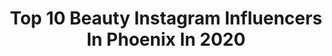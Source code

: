 ---
title: Top 10 Beauty Instagram Influencers In Phoenix In 2020
description: >-
  Find top beauty Instagram influencers in Phoenix in 2020. Most popular hashtags: #mothersday #ltkmothersday #cincodemayo #phoenixblogger.
platform: Instagram
profiles:
  - username: "steviedphotos"
    fullname: >-
      Stevie D.
    location: "United States"
    followers: 29479
    engagement: 129
    commentsToLikes: 0.034395
    id: ck0u23fnsyto70i198c716u41
    verified: false
    hashtags: "#savagebackdrop, #hardlight"
  - username: "theofficialphoenixrising"
    fullname: >-
      P H O E N I X  R I S I N G
    location: "United States"
    followers: 21285
    engagement: 306
    commentsToLikes: 0.102085
    id: ck8sy4ovljoma0j780krkq1bc
    verified: false
    hashtags: "#shaman, #republicans, #lyrans, #whales"
  - username: "maryhadalittleglam"
    fullname: >-
      Mary R Alvarado
    location: "United States"
    followers: 1524021
    engagement: 48
    commentsToLikes: 0.017001
    id: ck8tb0q11tvka0j78c7rj6wnu
    verified: false
    hashtags: "#stellarosa, #ardelllashes, #makeupvideo, #quarantinemakeup"
  - username: "onnavoellmer"
    fullname: >-
      Onna Voellmer
    location: "United States"
    followers: 6562
    engagement: 661
    commentsToLikes: 0.033670
    id: ck138kkj6goqm0i19945bavay
    verified: false
    hashtags: "#travelblogger, #morninglight, #utah, #firstraysofsun"
  - username: "sakuraconsidine"
    fullname: >-
      Sakura Considine • phoenix, az
    location: "United States"
    followers: 37975
    engagement: 548
    commentsToLikes: 0.063294
    id: ck0udxy5jk8ca0i19z7pt3bpl
    verified: false
    hashtags: "#archives, #sundays, #happyweekend, #omgimturning30"
  - username: "thesandraduran"
    fullname: >-
      sandra duran ☽ ✩ phoenix, az
    location: "United States"
    followers: 3503
    engagement: 2126
    commentsToLikes: 0.427462
    id: ckaoy2ggqfs8m0i788uury4rm
    verified: false
    hashtags: "#shinelikesandra, #besafeoutthere, #phoenixblogger, #shein"
  - username: "withlovefromkimberly"
    fullname: >-
      Kimberly Jo 🤓
    location: "United States"
    followers: 21456
    engagement: 327
    commentsToLikes: 0.342945
    id: ck55on2u78p5j0i11mmtcq9mm
    verified: false
    hashtags: "#happymothersday, #festivaloutfit, #distressedjeans, #fedorahat"
  - username: "bbooks"
    fullname: >-
      Becca Booker | phoenix, az
    location: "United States"
    followers: 16269
    engagement: 316
    commentsToLikes: 0.082416
    id: ck55peljtaehn0i116yuiiow8
    verified: false
    hashtags: "#igkpartner, #mykireimoments, #thisiskirei, #phxeats"
  - username: "yessenia_garcia_mua"
    fullname: >-
      💄Yessenia Garcia MUA
    location: "United States"
    followers: 68787
    engagement: 297
    commentsToLikes: 0.024970
    id: ck1368dik58x60i19l9ksdk3g
    verified: false
    hashtags: "#avocado, #bellestima, #butterfly, #ulta"
  - username: "the.cocco.channel"
    fullname: >-
      Brittney Cocco
    location: "United States"
    followers: 5731
    engagement: 430
    commentsToLikes: 0.196798
    id: ck5ho4s9voxo70i11fn9yk30n
    verified: false
    hashtags: "#andigetdressed, #ltkswim, #migrainelife, #liketoknowitfamily"
---
